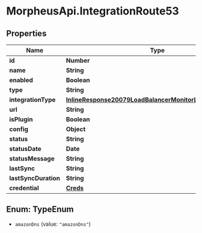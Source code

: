 # MorpheusApi.IntegrationRoute53

## Properties

Name | Type | Description | Notes
------------ | ------------- | ------------- | -------------
**id** | **Number** |  | [optional] 
**name** | **String** |  | [optional] 
**enabled** | **Boolean** |  | [optional] 
**type** | **String** |  | [optional] 
**integrationType** | [**InlineResponse20079LoadBalancerMonitorLoadBalancerType**](InlineResponse20079LoadBalancerMonitorLoadBalancerType.md) |  | [optional] 
**url** | **String** |  | [optional] 
**isPlugin** | **Boolean** |  | [optional] 
**config** | **Object** |  | [optional] 
**status** | **String** |  | [optional] 
**statusDate** | **Date** |  | [optional] 
**statusMessage** | **String** |  | [optional] 
**lastSync** | **String** |  | [optional] 
**lastSyncDuration** | **String** |  | [optional] 
**credential** | [**Creds**](Creds.md) |  | [optional] 



## Enum: TypeEnum


* `amazonDns` (value: `"amazonDns"`)




